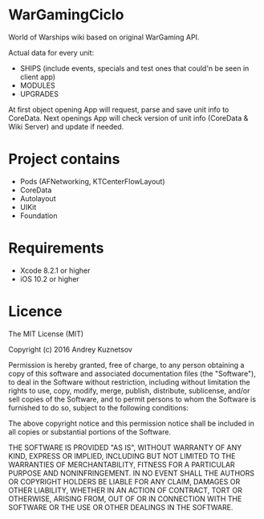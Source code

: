 # WarGamingCiclo
World of Warships wiki based on original WarGaming API.

Actual data for every unit:
- SHIPS (include events, specials and test ones that could'n be seen in client app)
- MODULES
- UPGRADES

At first object opening App will request, parse and save unit info to CoreData.
Next openings App will check version of unit info (CoreData & Wiki Server) and update if needed.

# Project contains
- Pods (AFNetworking, KTCenterFlowLayout)
- CoreData
- Autolayout
- UIKit
- Foundation

# Requirements 
- Xcode 8.2.1 or higher
- iOS 10.2 or higher

# Licence
The MIT License (MIT)

Copyright (c) 2016 Andrey Kuznetsov

Permission is hereby granted, free of charge, to any person obtaining a copy of this software and associated documentation files (the "Software"), to deal in the Software without restriction, including without limitation the rights to use, copy, modify, merge, publish, distribute, sublicense, and/or sell copies of the Software, and to permit persons to whom the Software is furnished to do so, subject to the following conditions:

The above copyright notice and this permission notice shall be included in all copies or substantial portions of the Software.

THE SOFTWARE IS PROVIDED "AS IS", WITHOUT WARRANTY OF ANY KIND, EXPRESS OR IMPLIED, INCLUDING BUT NOT LIMITED TO THE WARRANTIES OF MERCHANTABILITY, FITNESS FOR A PARTICULAR PURPOSE AND NONINFRINGEMENT. IN NO EVENT SHALL THE AUTHORS OR COPYRIGHT HOLDERS BE LIABLE FOR ANY CLAIM, DAMAGES OR OTHER LIABILITY, WHETHER IN AN ACTION OF CONTRACT, TORT OR OTHERWISE, ARISING FROM, OUT OF OR IN CONNECTION WITH THE SOFTWARE OR THE USE OR OTHER DEALINGS IN THE SOFTWARE.
